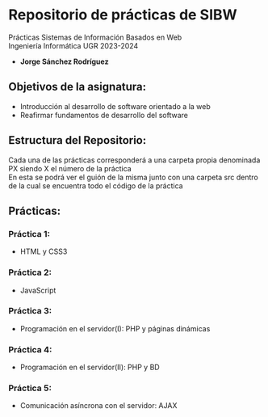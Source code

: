 # Repositorio de prácticas de SIBW  

Prácticas Sistemas de Información Basados en Web  
Ingeniería Informática UGR 2023-2024  
 - **Jorge Sánchez Rodríguez**

## Objetivos de la asignatura:
 - Introducción al desarrollo de software orientado a la web
 - Reafirmar fundamentos de desarrollo del software

## Estructura del Repositorio:

Cada una de las prácticas corresponderá a una carpeta propia denominada PX siendo X el número de la práctica  
En esta se podrá ver el guión de la misma junto con una carpeta src dentro de la cual se encuentra todo el código de la práctica  

## Prácticas: 

### Práctica 1:
- HTML y CSS3

### Práctica 2:
- JavaScript

### Práctica 3:
- Programación en el servidor(I): PHP y páginas dinámicas

### Práctica 4:
- Programación en el servidor(II): PHP y BD

### Práctica 5:
- Comunicación asíncrona con el servidor: AJAX

